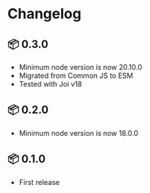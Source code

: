 # Changelog

## 📦 0.3.0

* Minimum node version is now 20.10.0
* Migrated from Common JS to ESM
* Tested with Joi v18

## 📦 0.2.0

* Minimum node version is now 18.0.0

## 📦 0.1.0

* First release
